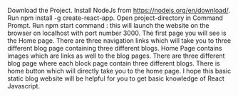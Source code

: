Download the Project.
Install NodeJs from https://nodejs.org/en/download/.
Run npm install -g create-react-app.
Open project-directory in Command Prompt.
Run npm start command : this will launch the website on the browser on localhost with port number 3000.
The first page you will see is the Home page.
There are three navigation links which will take you to three different blog page containing three different blogs.
Home Page contains images which are links as well to the blog pages.
There are three different blog page where each block page contain three different blogs.
There is home button which will directly take you to the home page.
I hope this basic static blog website will be helpful for you to get basic knowledge of React Javascript.

